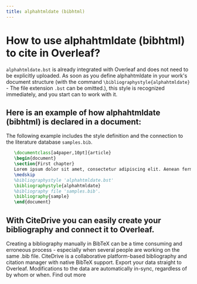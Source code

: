 ```yaml
---
title: alphahtmldate (bibhtml)
---
```


# How to use alphahtmldate (bibhtml) to cite in Overleaf? 
`alphahtmldate.bst` is already integrated with Overleaf and does not need to be explicitly uploaded. As soon as you define alphahtmldate in your work's document structure (with the command `\bibliographystyle{alphahtmldate}` - The file extension `.bst` can be omitted.), this style is recognized immediately, and you start can to work with it.

## Here is an example of how alphahtmldate (bibhtml) is declared in a document:
The following example includes the style definition and the connection to the literature database `samples.bib`.
```tex
   \documentclass[a4paper,10pt]{article}
   \begin{document}
   \section{First chapter}
   Lorem ipsum dolor sit amet, consectetur adipiscing elit. Aenean fermentum justo massa, ut maximus mauris sodales et. Aenean vel elit a erat rhoncus pharetra.
   \medskip
   %bibliographystyle 'alphahtmldate.bst'
   \bibliographystyle{alphahtmldate}
   %bibliography file 'samples.bib'.
   \bibliography{sample}
   \end{document}
```

## With CiteDrive you can easily create your bibliography and connect it to Overleaf. 
Creating a bibliography manually in BibTeX can be a time consuming and erroneous process - especially when several people are working on the same .bib file. CiteDrive is a collaborative platform-based bibliography and citation manager with native BibTeX support. Export your data straight to Overleaf. Modifications to the data are automatically in-sync, regardless of by whom or when. Find out more